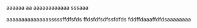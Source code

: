 aaaaaa    aa aaaaaaaaaaaa
sssaaa


aaaaaaaaaaaaaasssssffdfsfds
ffdsfdfsdfssfdfds
fddffdaaaffdfdsaaaaaaaa